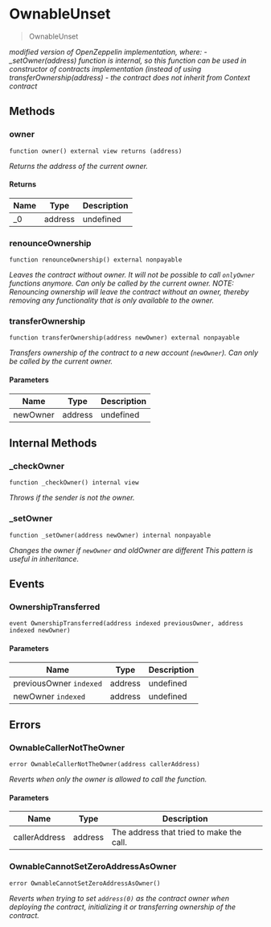 # OwnableUnset

> OwnableUnset

_modified version of OpenZeppelin implementation, where: - \_setOwner(address) function is internal, so this function can be used in constructor of contracts implementation (instead of using transferOwnership(address) - the contract does not inherit from Context contract_

## Methods

### owner

```solidity
function owner() external view returns (address)
```

_Returns the address of the current owner._

#### Returns

| Name | Type    | Description |
| ---- | ------- | ----------- |
| \_0  | address | undefined   |

### renounceOwnership

```solidity
function renounceOwnership() external nonpayable
```

_Leaves the contract without owner. It will not be possible to call `onlyOwner` functions anymore. Can only be called by the current owner. NOTE: Renouncing ownership will leave the contract without an owner, thereby removing any functionality that is only available to the owner._

### transferOwnership

```solidity
function transferOwnership(address newOwner) external nonpayable
```

_Transfers ownership of the contract to a new account (`newOwner`). Can only be called by the current owner._

#### Parameters

| Name     | Type    | Description |
| -------- | ------- | ----------- |
| newOwner | address | undefined   |

## Internal Methods

### \_checkOwner

```solidity
function _checkOwner() internal view
```

_Throws if the sender is not the owner._

### \_setOwner

```solidity
function _setOwner(address newOwner) internal nonpayable
```

_Changes the owner if `newOwner` and oldOwner are different
This pattern is useful in inheritance._

## Events

### OwnershipTransferred

```solidity
event OwnershipTransferred(address indexed previousOwner, address indexed newOwner)
```

#### Parameters

| Name                    | Type    | Description |
| ----------------------- | ------- | ----------- |
| previousOwner `indexed` | address | undefined   |
| newOwner `indexed`      | address | undefined   |

## Errors

### OwnableCallerNotTheOwner

```solidity
error OwnableCallerNotTheOwner(address callerAddress)
```

_Reverts when only the owner is allowed to call the function._

#### Parameters

| Name          | Type    | Description                              |
| ------------- | ------- | ---------------------------------------- |
| callerAddress | address | The address that tried to make the call. |

### OwnableCannotSetZeroAddressAsOwner

```solidity
error OwnableCannotSetZeroAddressAsOwner()
```

_Reverts when trying to set `address(0)` as the contract owner when deploying the contract, initializing it or transferring ownership of the contract._
